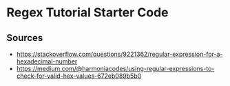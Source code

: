 # Regex Tutorial Starter Code








## Sources
- https://stackoverflow.com/questions/9221362/regular-expression-for-a-hexadecimal-number
- https://medium.com/@harmoniacodes/using-regular-expressions-to-check-for-valid-hex-values-672eb089b5b0